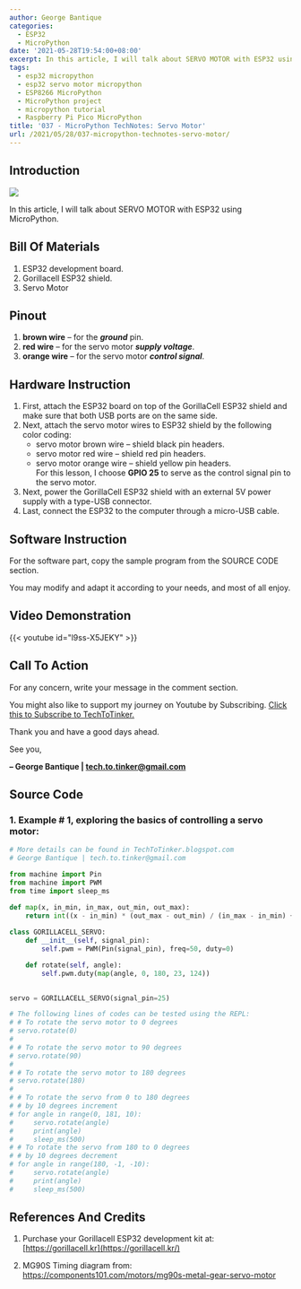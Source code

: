 ```yaml
---
author: George Bantique
categories:
  - ESP32
  - MicroPython
date: '2021-05-28T19:54:00+08:00'
excerpt: In this article, I will talk about SERVO MOTOR with ESP32 using MicroPython.
tags:
  - esp32 micropython
  - esp32 servo motor micropython
  - ESP8266 MicroPython
  - MicroPython project
  - micropython tutorial
  - Raspberry Pi Pico MicroPython
title: '037 - MicroPython TechNotes: Servo Motor'
url: /2021/05/28/037-micropython-technotes-servo-motor/
---
```


## **Introduction**

![](/images/037-2BServo-2BMotor.png)

In this article, I will talk about SERVO MOTOR with ESP32 using MicroPython.

## **Bill Of Materials**

1. ESP32 development board.
2. Gorillacell ESP32 shield.
3. Servo Motor

## **Pinout**

1. **brown wire** – for the ***ground*** pin.
2. **red wire** – for the servo motor ***supply voltage***.
3. **orange wire** – for the servo motor ***control signal***.

## **Hardware Instruction**

1. First, attach the ESP32 board on top of the GorillaCell ESP32 shield and make sure that both USB ports are on the same side.
2. Next, attach the servo motor wires to ESP32 shield by the following color coding:  
    * servo motor brown wire – shield black pin headers.  
    * servo motor red wire – shield red pin headers.  
    * servo motor orange wire – shield yellow pin headers.  
    For this lesson, I choose **GPIO 25** to serve as the control signal pin to the servo motor.
3. Next, power the GorillaCell ESP32 shield with an external 5V power supply with a type-USB connector.
4. Last, connect the ESP32 to the computer through a micro-USB cable.

## **Software Instruction**

For the software part, copy the sample program from the SOURCE CODE section.

You may modify and adapt it according to your needs, and most of all enjoy.

## **Video Demonstration**

{{< youtube id="l9ss-X5JEKY" >}}

## **Call To Action**

For any concern, write your message in the comment section.

You might also like to support my journey on Youtube by Subscribing. [Click this to Subscribe to TechToTinker.](https://www.youtube.com/c/TechToTinker?sub_confirmation=1)

Thank you and have a good days ahead.

See you,

**– George Bantique | tech.to.tinker@gmail.com**

## **Source Code**

### 1. Example # 1, exploring the basics of controlling a servo motor:

```py { lineNos="true" wrap="true" }
# More details can be found in TechToTinker.blogspot.com 
# George Bantique | tech.to.tinker@gmail.com

from machine import Pin
from machine import PWM
from time import sleep_ms

def map(x, in_min, in_max, out_min, out_max):
    return int((x - in_min) * (out_max - out_min) / (in_max - in_min) + out_min)
    
class GORILLACELL_SERVO:
    def __init__(self, signal_pin):
        self.pwm = PWM(Pin(signal_pin), freq=50, duty=0)

    def rotate(self, angle):
        self.pwm.duty(map(angle, 0, 180, 23, 124))
        

servo = GORILLACELL_SERVO(signal_pin=25)

# The following lines of codes can be tested using the REPL:
# # To rotate the servo motor to 0 degrees
# servo.rotate(0)
# 
# # To rotate the servo motor to 90 degrees
# servo.rotate(90)
# 
# # To rotate the servo motor to 180 degrees
# servo.rotate(180)
# 
# # To rotate the servo from 0 to 180 degrees
# # by 10 degrees increment
# for angle in range(0, 181, 10):
#     servo.rotate(angle)
#     print(angle)
#     sleep_ms(500)
# # To rotate the servo from 180 to 0 degrees
# # by 10 degrees decrement
# for angle in range(180, -1, -10):
#     servo.rotate(angle)
#     print(angle)
#     sleep_ms(500)

```

## **References And Credits**

1. Purchase your Gorillacell ESP32 development kit at:
[https://gorillacell.kr](https://gorillacell.kr/)

2. MG90S Timing diagram from:
<https://components101.com/motors/mg90s-metal-gear-servo-motor>

